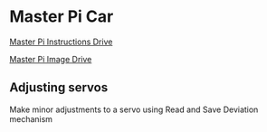 
# Master Pi Car

[Master Pi Instructions Drive](https://drive.google.com/drive/folders/19wOOF4T_N37y_SSklHbo7DnL76_P_NWb?usp=drive_link)

[Master Pi Image Drive](https://drive.google.com/drive/folders/1HFL5PVNSByu93iu684BVlrJzYYIZY8RH?usp=drive_link)

## Adjusting servos
Make minor adjustments to a servo using Read and Save Deviation mechanism
